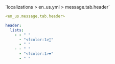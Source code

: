 <!--@include: @/parts/module/message/tab/header.md#title-->
<!--@include: @/parts/words.md#path--> `localizations > en_us.yml > message.tab.header`

<!--@include: @/parts/module/message/tab/header.md#explanation-->

<!--@include: @/parts/words.md#edit-->
```yaml
<en_us.message.tab.header>
```

<!--@include: @/parts/words.md#default-->
```yaml
header:
  lists:
    - - " "
      - "<fcolor:1>👾"
      - " "
    - - " "
      - "<fcolor:1>❤"
      - " "
```

<!--@include: @/parts/module/message/tab/header.md#parameters-->
<!--@include: @/parts/module/message/tab/header.md#localization-->

